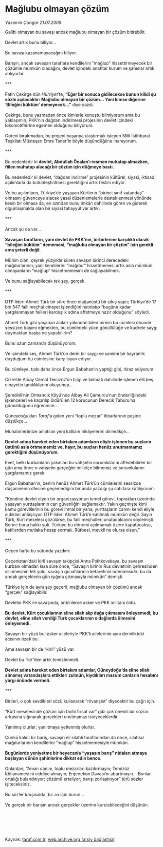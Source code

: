 # Mağlubu olmayan çözüm

*Yasemin Çongar 21.07.2009*

<div class="taraf_structure_2col_1zq">
<div class="margen_n">



 <p>Galibi olmayan bu savaşı ancak mağlubu olmayan bir çözüm bitirebilir. <br/><br/>Devlet artık bunu biliyor... <br/><br/>Bu savaşı kazanamayacağını biliyor. <br/><br/>Barışın, ancak savaşan taraflara kendilerini “mağlup” hissettirmeyecek bir çözümle mümkün olacağını, devlet içindeki anahtar kurum ve şahıslar artık anlıyorlar. <br/><br/>*** <br/><br/>Fatih Çekirge dün <i>Hürriyet</i>’te, <b>“Eğer bir sonuca gidilecekse bunun kilidi şu sözle açılacaktır: Mağlubu olmayan bir çözüm... Yani kimse diğerine ‘Bileğini büktüm’ demeyecek...”</b> diye yazdı. <br/><br/>Çekirge, bunu yazmadan önce kimlerle konuştu bilmiyorum ama bu yaklaşımın, PKK’nın dağdan indirilmesi projesinin devlet içindeki lokomotiflerine egemen olduğunu biliyorum. <br/><br/>Görevi bırakmadan, bu projeyi başarıya ulaştırmak isteyen Milli İstihbarat Teşkilatı Müsteşarı Emre Taner’in böyle düşündüğüne inanıyorum. <br/><br/>*** <br/><br/>Bu nedenledir ki <b>devlet, Abdullah Öcalan’ı resmen muhatap almazken, fiilen muhatap alacağı bir çözüm için düğmeye bastı.</b> <br/><br/>Bu nedenledir ki devlet, “dağdan indirme” projesinin kültürel, siyasi, iktisadi açılımlarla da bütünleştirilmesi gerektiğini artık teslim ediyor. <br/><br/>Ve bu açılımların, Türkiye’de yaşayan Kürtlerin “birinci sınıf vatandaş” olmasını güvenceye alacak yasal düzenlemelerle desteklenmesi yönünde kesin bir olmasa da, en azından bunu imkân dahilinde gören ve giderek olgunlaşmakta olan bir siyasi tahayyül var artık. <br/><br/>*** <br/><br/>Ancak şu da var...<b> <br/><br/>Savaşan tarafların, yani devlet ile PKK’nın, birbirlerine karşılıklı olarak “bileğini büktüm” dememesi, “mağlubu olmayan bir çözüm” için gerekli ama yeterli değil.</b> <br/><br/>Mühim olan, çeyrek yüzyıldır süren savaşın birinci derecedeki mağdurlarının, yani kendilerini “mağdur” hissetmemesi artık asla mümkün olmayanların “mağlup” hissetmemesini de sağlayabilmek. <br/><br/>Ve bunu sağlayabilecek tek şey, gerçek. <br/><br/>*** <br/><br/>DTP lideri Ahmet Türk bir süre önce olağanüstü bir çıkış yaptı; Türkiye’de 17 bin 547 faili meçhul cinayet işlendiğini hatırlatıp “bugüne kadar yargılanmayan failleri kardeşlik adına affetmeye hazır olduğunu” söyledi. <br/><br/>Ahmet Türk gibi yaşanan acıları yakından bilen birinin bu cümlesi önünde sessizce başımı eğmekten, bu cümledeki yüce gönüllülüğe ve kudrete saygı duymaktan başka ne yapabilirim? <br/><br/>Bunu uzun zamandır düşünüyorum. <br/><br/>Ve içimdeki ses, Ahmet Türk’ün derin bir saygı ve samimi bir hayranlık duyduğum bu cümlesine karşı isyan ediyor. <br/><br/>Bu cümleye, tıpkı daha önce Ergun Babahan’ın yaptığı gibi, itiraz ediyorum. <br/><br/>Cizre’de Albay Cemal Temizöz’ün bilgi ve talimatı dahilinde işlenen elli beş cinayetin tanıklıklarını okuyunca... <br/><br/>Şemdinli’nin Ormancık Köyü’nde Albay Ali Çamurcu’nun önderliğindeki işkenceleri ve kaçırılıp öldürülen 12 korucunun Derecik Taburu’na gömüldüğünü öğrenince... <br/><br/>Güneydoğu’dan <i>Taraf</i>’a gelen yeni “toplu mezar” ihbarlarının peşine düştükçe... <br/><br/>Muhabirlerimize anlatılan yeni katliam hikâyelerini dinledikçe... <b><br/><br/>Devlet adına hareket eden birtakım adamların eliyle işlenen bu suçların üstünü asla örtmememiz ve, hayır, bu suçları henüz unutmamamız gerektiğini düşünüyorum.</b> <br/><br/>Evet, belki kurbanların yakınları bu vahşetin sorumlularını affedebilirler bir gün ama önce o vahşetin gerçeğini milletçe bilmemiz ve sorumlularını yargılamamız gerek. <br/><br/>Ergun Babahan’ın, benim henüz Ahmet Türk’ün cümlelerini sessizce düşünmenin ötesine geçemediğim bir anda yazdığı şu satırlara katılıyorum: <br/><br/>“Kendine devlet diyen bir organizasyonun temel görevi, toprakları üzerinde yaşayan yurttaşlarının can güvenliğini sağlamaktır. Yakın geçmişte kimi kamu görevlilerinin bu görevi ihmal bir yana, yurttaşların canını kendi eliyle aldıkları anlaşılıyor. DTP lideri Ahmet Türk’e katılmak mümkün değil. Sayın Türk, Kürt meselesi çözülürse, bu faili meçhulleri unutacaklarını söylemişti. Bence buna hakkı yok. Türkiye bu dönemi açılmamak üzere kapatacaksa, katillerden mutlaka hesap sormalı. Rütbesi, mevkii ne olursa olsun.” <br/><br/>*** <br/><br/>Geçen hafta bu sütunda yazdım: <br/><br/>Çeçenistan’daki kirli savaşın takipçisi Anna Politkovskaya, bu savaşın kurbanı olmadan kısa süre önce, “Savaşın kirinin Rus devletinin çehresinden silinmesinin tek yolu, savaşın günahlarının kefaretinin ödenmesidir; bu da ancak gerçeklerin gün ışığına çıkmasıyla mümkün” demişti. <br/><br/>Türkiye için de aynı şey geçerli; mağlubu olmayan bir çözümü ancak “gerçek” sağlayabilir. <br/><br/>Devletin PKK ile savaşında, onbinlerce asker ve PKK militanı öldü.<b> <br/><br/>Bu devlet, Kürt çocuklarının eline silah alıp dağa çıkmasını önleyemedi; bu devlet, eline silah verdiği Türk çocuklarının o dağlarda ölmesini önleyemedi.</b> <br/><br/>Savaşın bir yüzü bu; asker aileleriyle PKK’lı ailelerinin aynı derinlikteki acısının özeti bu. <br/><br/>Ama savaşın bir de “kirli” yüzü var. <br/><br/>Devlet bu “kir”den artık temizlenmeli.<b> <br/><br/>Devlet adına hareket eden birtakım adamlar, Güneydoğu’da eline silah almamış vatandaşlara ettikleri zulmün, kıydıkları masum canların hesabını yargı önünde vermeli.</b> <br/><br/>*** <br/><br/>Birileri, o çok sevdikleri sözü kullanarak “rövanşist” diyecektir bu çağrı için. <br/><br/>“Kürt meselesinde çözüm için tarihî fırsat var” gibi çok önemli bir sözün arkasına sığınarak gerçekleri unutmamızı isteyeceklerdir. <br/><br/>Yanılmış olurlar; yanıltmaya yeltenmiş olurlar. <br/><br/>Çünkü kalıcı bir barış, savaşın eli silahlı taraflarından da önce, silahsız mağdurlarının kendilerini “mağlup” hissetmemesiyle mümkün.<b> <br/><br/>Bugünlerde yeniyetme bir heyecanla “yaşasın barış” nidaları atmaya başlayan dünün şahinlerine dikkat edin bence.</b> <br/><br/>Onlardan, “Aman canım, toplu mezarları kazdırmayın; Temizöz İddianamesi’ni ciddiye almayın; Ergenekon Davası’nı abartmayın... Bunlar ortalığı bulandırıyor; çözümü erteliyor; barışı zorlaştırıyor” türü sözler işiteceksiniz. <br/><br/>Bu sözler karşısında, bir an için durun... <br/><br/>Ve gerçek bir barışın ancak gerçekler üzerine kurulabileceğini düşünün.</p>
<br/>
<br/>
<br/>



<br/>


<div id="taraf_not">
</div>

</div>


</div>

Kaynak: [taraf.com.tr](http://www.taraf.com.tr:80/makale/6645.htm), [web.archive.org (arşiv bağlantısı)](http://web.archive.org/web/20090925162202/http://www.taraf.com.tr:80/makale/6645.htm)

